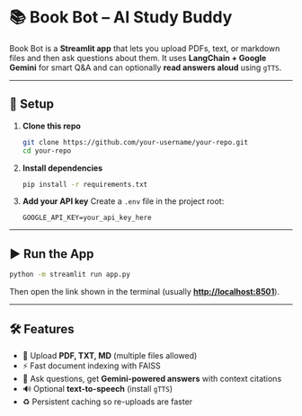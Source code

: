 


# 📚 Book Bot – AI Study Buddy

Book Bot is a **Streamlit app** that lets you upload PDFs, text, or markdown files and then ask questions about them.
It uses **LangChain + Google Gemini** for smart Q\&A and can optionally **read answers aloud** using `gTTS`.

---

## 🚀 Setup

1. **Clone this repo**

   ```bash
   git clone https://github.com/your-username/your-repo.git
   cd your-repo
   ```

2. **Install dependencies**

   ```bash
   pip install -r requirements.txt
   ```

3. **Add your API key**
   Create a `.env` file in the project root:

   ```
   GOOGLE_API_KEY=your_api_key_here
   ```

---

## ▶️ Run the App

```bash
python -m streamlit run app.py
```

Then open the link shown in the terminal (usually **[http://localhost:8501](http://localhost:8501)**).

---

## 🛠 Features

* 📂 Upload **PDF, TXT, MD** (multiple files allowed)
* ⚡ Fast document indexing with FAISS
* 🤖 Ask questions, get **Gemini-powered answers** with context citations
* 🔊 Optional **text-to-speech** (install `gTTS`)
* ♻️ Persistent caching so re-uploads are faster

